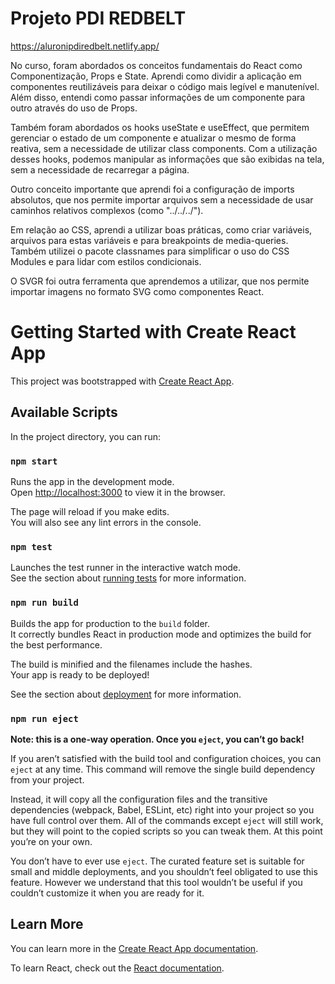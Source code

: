# Projeto PDI REDBELT

https://aluronipdiredbelt.netlify.app/

No curso, foram abordados os conceitos fundamentais do React como Componentização, Props e State. Aprendi como dividir a aplicação em componentes reutilizáveis para deixar o código mais legível e manutenível. Além disso, entendi como passar informações de um componente para outro através do uso de Props.

Também foram abordados os hooks useState e useEffect, que permitem gerenciar o estado de um componente e atualizar o mesmo de forma reativa, sem a necessidade de utilizar class components. Com a utilização desses hooks, podemos manipular as informações que são exibidas na tela, sem a necessidade de recarregar a página.

Outro conceito importante que aprendi foi a configuração de imports absolutos, que nos permite importar arquivos sem a necessidade de usar caminhos relativos complexos (como "../../../").

Em relação ao CSS, aprendi a utilizar boas práticas, como criar variáveis, arquivos para estas variáveis e para breakpoints de media-queries. Também utilizei o pacote classnames para simplificar o uso do CSS Modules e para lidar com estilos condicionais.

O SVGR foi outra ferramenta que aprendemos a utilizar, que nos permite importar imagens no formato SVG como componentes React.

# Getting Started with Create React App

This project was bootstrapped with [Create React App](https://github.com/facebook/create-react-app).

## Available Scripts

In the project directory, you can run:

### `npm start`

Runs the app in the development mode.\
Open [http://localhost:3000](http://localhost:3000) to view it in the browser.

The page will reload if you make edits.\
You will also see any lint errors in the console.

### `npm test`

Launches the test runner in the interactive watch mode.\
See the section about [running tests](https://facebook.github.io/create-react-app/docs/running-tests) for more information.

### `npm run build`

Builds the app for production to the `build` folder.\
It correctly bundles React in production mode and optimizes the build for the best performance.

The build is minified and the filenames include the hashes.\
Your app is ready to be deployed!

See the section about [deployment](https://facebook.github.io/create-react-app/docs/deployment) for more information.

### `npm run eject`

**Note: this is a one-way operation. Once you `eject`, you can’t go back!**

If you aren’t satisfied with the build tool and configuration choices, you can `eject` at any time. This command will remove the single build dependency from your project.

Instead, it will copy all the configuration files and the transitive dependencies (webpack, Babel, ESLint, etc) right into your project so you have full control over them. All of the commands except `eject` will still work, but they will point to the copied scripts so you can tweak them. At this point you’re on your own.

You don’t have to ever use `eject`. The curated feature set is suitable for small and middle deployments, and you shouldn’t feel obligated to use this feature. However we understand that this tool wouldn’t be useful if you couldn’t customize it when you are ready for it.

## Learn More

You can learn more in the [Create React App documentation](https://facebook.github.io/create-react-app/docs/getting-started).

To learn React, check out the [React documentation](https://reactjs.org/).
